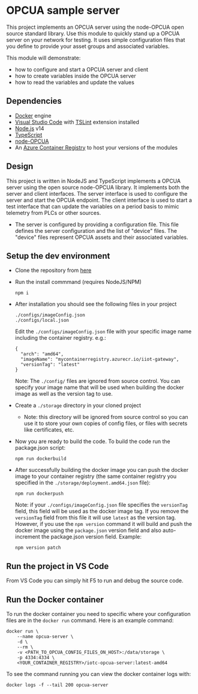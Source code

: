 # OPCUA sample server
This project implements an OPCUA server using the node-OPCUA open source standard library. Use this module to quickly stand up a OPCUA server on your network for testing. It uses simple configuration files that you define to provide your asset groups and associated variables.

This module will demonstrate:
* how to configure and start a OPCUA server and client
* how to create variables inside the OPCUA server
* how to read the variables and update the values

## Dependencies
* [Docker](https://www.docker.com/products/docker-desktop) engine
* [Visual Studio Code](https://code.visualstudio.com/Download) with [TSLint](https://marketplace.visualstudio.com/items?itemName=ms-vscode.vscode-typescript-tslint-plugin) extension installed
* [Node.js](https://nodejs.org/en/download/) v14
* [TypeScript](https://www.npmjs.com/package/typescript)
* [node-OPCUA](http://node-opcua.github.io/)
* An [Azure Container Registry](https://docs.microsoft.com/azure/container-registry/) to host your versions of the modules

## Design
This project is written in NodeJS and TypeScript implements a OPCUA server using the open source node-OPCUA library. It implements both the server and client interfaces. The server interface is used to configure the server and start the OPCUA endpoint. The client interface is used to start a test interface that can update the variables on a period basis to mimic telemetry from PLCs or other sources.
* The server is configured by providing a configuration file. This file defines the server configuration and the list of "device" files. The "device" files represent OPCUA assets and their associated variables.

## Setup the dev environment
* Clone the repository from [here](https://github.com/sseiber/opcua-server-sample)
* Run the install commmand (requires NodeJS/NPM)
  ```
  npm i
  ```
* After installation you should see the following files in your project
  ```
  ./configs/imageConfig.json
  ./configs/local.json
  ```
  Edit the `./configs/imageConfig.json` file with your specific image name including the container registry. e.g.:
  ```
  {
    "arch": "amd64",
    "imageName": "mycontainerregistry.azurecr.io/iiot-gateway",
    "versionTag": "latest"
  }
  ```
  Note: The `./config/` files are ignored from source control. You can specify your image name that will be used when building the docker image as well as the version tag to use.

* Create a `./storage` directory in your cloned project
    * Note: this directory will be ignored from source control so you can use it to store your own copies of config files, or files with secrets like certificates, etc.
* Now you are ready to build the code. To build the code run the package.json script:
  ```
  npm run dockerbuild
  ```
* After successfully building the docker image you can push the docker image to your container registry (the same container registry you specified in the `./storage/deployment.amd64.json` file):
  ```
  npm run dockerpush
  ```
  Note: if your `./configs/imageConfig.json` file specifies the `versionTag` field, this field will be used as the docker image tag. If you remove the `versionTag` field from this file it will use `latest` as the version tag. However, if you use the `npm version` command it will build and push the docker image using the `package.json` version field and also auto-increment the package.json version field. Example:
  ```
  npm version patch
  ```
## Run the project in VS Code
From VS Code you can simply hit F5 to run and debug the source code.

## Run the Docker container
To run the docker container you need to specific where your configuration files are in the `docker run` command. Here is an example command:
```
docker run \
    --name opcua-server \
    -d \
    --rm \
    -v <PATH_TO_OPCUA_CONFIG_FILES_ON_HOST>:/data/storage \
    -p 4334:4334 \
    <YOUR_CONTAINER_REGISTRY>/iotc-opcua-server:latest-amd64
```
To see the command running you can view the docker container logs with:
```
docker logs -f --tail 200 opcua-server
```
